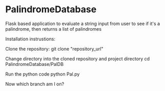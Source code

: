 # PalindromeDatabase
Flask based application to evaluate a string input from user to see if it's a palindrome, then returns a list of palindromes 

Installation instrustions:

Clone the repository:
    git clone "repository_url"

Change directory into the cloned repository and project directory
    cd PalindromeDatabase/PalDB

Run the python code
    python Pal.py
 
 
 Now which branch am I on?